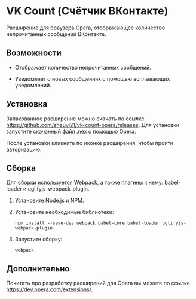 # VK Count (Счётчик ВКонтакте)
Расширение для браузера Opera, отображающее количество непрочитанных сообщений ВКонтакте.

## Возможности

* Отображает количество непрочитанных сообщений.

* Уведомляет о новых сообщениях с помощью всплывающих уведомлений.

## Установка

Запакованное расширение можно скачать по ссылке https://github.com/sheuvi21/vk-count-opera/releases. Для установки запустите скачанный файл .nex с помощью Opera.

После установки кликните по иконке расширения, чтобы пройти авторизацию.

## Сборка

Для сборки используется Webpack, а также плагины к нему: babel-loader и uglifyjs-webpack-plugin.

1. Установите Node.js и NPM.

2. Установите необходимые библиотеки:

   `npm install --save-dev webpack babel-core babel-loader uglifyjs-webpack-plugin`

3. Запустите сборку:

   `webpack`

## Дополнительно

Почитать про разработку расширений для Opera вы можете по ссылке https://dev.opera.com/extensions/.

